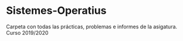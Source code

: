 # Sistemes-Operatius
Carpeta con todas las prácticas, problemas e informes de la asigatura.
Curso 2019/2020
